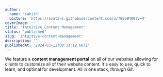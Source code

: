 ```yaml
---
author:
  name: 'sahith'
  picture: 'https://avatars.githubusercontent.com/u/78869400?v=4'
coverImage: ''
title: 'Intuitive Content Management'
status: 'published'
slug: 'intuitive-content-management'
description: ''
publishedAt: '2024-03-11T00:33:19.667Z'
---
```


We feature a **content management portal** on all of our websites allowing for clients to customize all of their website content. It's easy to use, quick to learn, and optimal for development. All in one stack, *through Git*.
